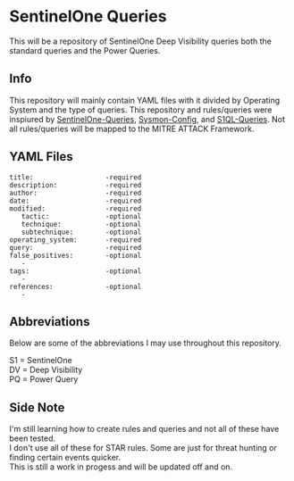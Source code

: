 # SentinelOne Queries
This will be a repository of SentinelOne Deep Visibility queries both the standard queries and the Power Queries.

## Info
This repository will mainly contain YAML files with it divided by Operating System and the type of queries. This repository and rules/queries were inspiured by [SentinelOne-Queries](https://github.com/keyboardcrunch/sentinelone-queries), [Sysmon-Config](https://github.com/ion-storm/sysmon-config/blob/master/sysmonconfig-export.xml), and [S1QL-Queries](https://github.com/SentineLabs/S1QL-Queries).
Not all rules/queries will be mapped to the MITRE ATTACK Framework. 

## YAML Files
```
title:                  -required
description:            -required
author:                 -required
date:                   -required
modified:               -required
   tactic:              -optional
   technique:           -optional
   subtechnique:        -optional
operating_system:       -required
query:                  -required
false_positives:        -optional
   - 
tags:                   -optional
   - 
references:             -optional
   -
```

## Abbreviations
Below are some of the abbreviations I may use throughout this repository.

S1 = SentinelOne\
DV = Deep Visibility\
PQ = Power Query

## Side Note
I'm still learning how to create rules and queries and not all of these have been tested.\
I don't use all of these for STAR rules. Some are just for threat hunting or finding certain events quicker.\
This is still a work in progess and will be updated off and on.
